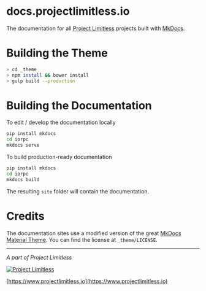 # docs.projectlimitless.io

The documentation for all [Project Limitless](https://www.projectlimitless.io)
projects built with [MkDocs](http://www.mkdocs.org/).

# Building the Theme

```sh
> cd _theme
> npm install && bower install
> gulp build --production
```

# Building the Documentation

To edit / develop the documentation locally
```sh
pip install mkdocs
cd iorpc
mkdocs serve
```

To build production-ready documentation
```sh
pip install mkdocs
cd iorpc
mkdocs build
```
The resulting `site` folder will contain the documentation.

# Credits

The documentation sites use a modified version of the great
[MkDocs Material Theme](https://github.com/squidfunk/mkdocs-material). You can
find the license at `_theme/LICENSE`.

---
*A part of Project Limitless*

[![Project Limitless](https://www.donovansolms.com/downloads/projectlimitless.jpg)](https://www.projectlimitless.io)

[https://www.projectlimitless.io](https://www.projectlimitless.io)
